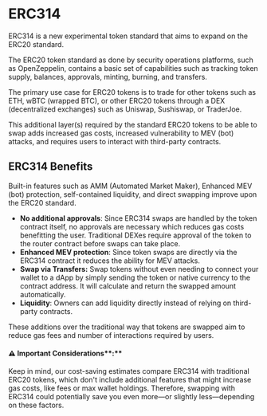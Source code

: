 # ERC314

ERC314 is a new experimental token standard that aims to expand on the ERC20 standard.

The ERC20 token standard as done by security operations platforms, such as OpenZeppelin, contains a basic set of capabilities such as tracking token supply, balances, approvals, minting, burning, and transfers.

The primary use case for ERC20 tokens is to trade for other tokens such as ETH, wBTC (wrapped BTC), or other ERC20 tokens through a DEX (decentralized exchanges) such as Uniswap, Sushiswap, or TraderJoe.

This additional layer(s) required by the standard ERC20 tokens to be able to swap adds increased gas costs, increased vulnerability to MEV (bot) attacks, and requires users to interact with third-party contracts.

## ERC314 Benefits

Built-in features such as AMM (Automated Market Maker), Enhanced MEV (bot) protection, self-contained liquidity, and direct swapping improve upon the ERC20 standard.

* **No additional approvals**: Since ERC314 swaps are handled by the token contract itself, no approvals are necessary which reduces gas costs benefitting the user. Traditional DEXes require approval of the token to the router contract before swaps can take place.
* **Enhanced MEV protection**: Since token swaps are directly via the ERC314 contract it reduces the ability for MEV attacks.
* **Swap via Transfers:** Swap tokens without even needing to connect your wallet to a dApp by simply sending the token or native currency to the contract address. It will calculate and return the swapped amount automatically.
* **Liquidity**: Owners can add liquidity directly instead of relying on third-party contracts.

These additions over the traditional way that tokens are swapped aim to reduce gas fees and number of interactions required by users.

#### **⚠️** Important Considerations**:** <a href="#important-considerations" id="important-considerations"></a>

Keep in mind, our cost-saving estimates compare ERC314 with traditional ERC20 tokens, which don't include additional features that might increase gas costs, like fees or max wallet holdings. Therefore, swapping with ERC314 could potentially save you even more—or slightly less—depending on these factors.
